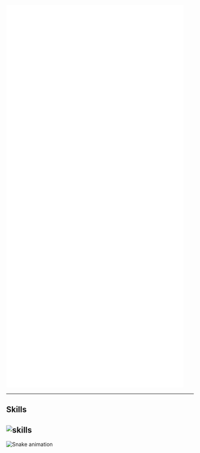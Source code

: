 ![Metrics](/github-metrics.svg)

---
## Skills
![skills](https://skillicons.dev/icons?i=rust,go,js,ts,nodejs,html,css,svelte,vue,md,tailwind,windicss,materialui,prisma,express,postgres,mongodb,redis,githubactions,git,cloudflare,nginx,docker,postman,figma,ai,vscode,visualstudio,neovim,linux)
---

![Snake animation](https://github.com/Creaperhunter/Creaperhunter/blob/output/github-contribution-grid-snake.svg)
